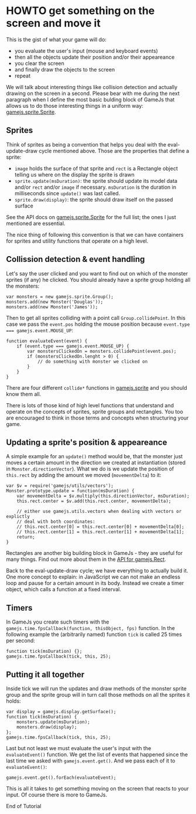 HOWTO get something on the screen and move it
==============================================

This is the gist of what your game will do:

  * you evaluate the user's input (mouse and keyboard events)
  * then all the objects update their position and/or their appeareance
  * you clear the screen
  * and finally draw the objects to the screen
  * repeat

We will talk about interesting things like collision detection and actually drawing on the screen in a second. Please bear with me during the next paragraph when I define the most basic bulding block of GameJs that allows us to do those interesting things in a uniform way: [gamejs.sprite.Sprite](http://docs.gamejs.org/gamejs/sprite/#Sprite).

Sprites
----------

Think of sprites as being a convention that helps you deal with the eval-update-draw cycle mentioned above. Those are the properties that define a sprite:

  * `image` holds the surface of that sprite and `rect` is a Rectangle object telling us where on the display the sprite is drawn
  * `sprite.update(msDuration)`: the sprite should update its model data and/or `rect` and/or `image` if necessary. `msDuration` is the duration in milliseconds since `update()` was last called.
  * `sprite.draw(display)`: the sprite should draw itself on the passed surface

See the API docs on [gamejs.sprite.Sprite]([gamejs.sprite.Sprite](http://docs.gamejs.org/gamejs/sprite/#Sprite)) for the full list; the ones I just mentioned are essential.

The nice thing of following this convention is that we can have containers for sprites and utility functions that operate on a high level.

Collission detection & event handling
--------------------------------------

Let's say the user clicked and you want to find out on which of the monster sprites (if any) he clicked. You should already have a sprite group holding all the monsters:

    var monsters = new gamejs.sprite.Group();
    monsters.add(new Monster('Douglas'));
    monsters.add(new Monster('James'));

Then to get all sprites colliding with a point call `Group.collidePoint`. In this case we pass the `event.pos` holding the mouse position because `event.type === gamejs.event.MOUSE_UP`:

    function evaluateEvent(event) {
        if (event.type === gamejs.event.MOUSE_UP) {
            var monstersClickedOn = monsters.collidePoint(event.pos);
            if (monstersClickedOn.lenght > 0) {
                // do something with monster we clicked on
            }
        }
    }

There are four different `collide*` functions in [gamejs.sprite](http://docs.gamejs.org/gamejs/sprite/) and you should know them all.

There is lots of those kind of high level functions that understand and operate on the concepts of sprites, sprite groups and rectangles. You too are encouraged to think in those terms and concepts when structuring your game.

Updating a sprite's position & appeareance
---------------------------------------------

A simple example for an `update()` method would be, that the monster just moves a certain amount in the direction we created at instantiation (stored in `Monster.directionVector`). What we do is we update the position of `this.rect` by adding the amount we moved (`movementDelta`) to it:

    var $v = require('gamejs/utils/vectors');
    Monster.prototype.update = function(msDuration) {
        var movementDelta = $v.multiply(this.directionVector, msDuration);
        this.rect.center = $v.add(this.rect.center, movementDelta);

        // either use gamejs.utils.vectors when dealing with vectors or explictly
        // deal with both coordinates:
        // this.rect.center[0] = this.rect.center[0] + movementDelta[0];
        // this.rect.center[1] = this.rect.center[1] + movementDelta[1];
        return;
    }

Rectangles are another big building block in GameJs - they are useful for many things. Find out more about them in the [API for gamejs.Rect](http://gamejs.org/api/gamejs/#Rect).

Back to the eval-update-draw cycle; we have everything to actually build it. One more concept to explain: in JavaScript we can not make an endless loop and pause for a certain amount in its body. Instead we create a timer object, which calls a function at a fixed interval.

Timers
---------

In GameJs you create such timers with the `gamejs.time.fpsCallback(function, thisObject, fps)` function. In the following example the (arbitrarily named) function `tick` is called 25 times per second:

    function tick(msDuration) {};
    gamejs.time.fpsCallback(tick, this, 25);

Putting it all together
--------------------------

Inside tick we will run the updates and draw methods of the monster sprite group and the sprite group will in turn call those methods on all the sprites it holds:

    var display = gamejs.display.getSurface();
    function tick(msDuration) {
        monsters.update(msDuration);
        monsters.draw(display);
    };
    gamejs.time.fpsCallback(tick, this, 25);

Last but not least we must evaluate the user's input with the `evaluateEvent()` function. We get the list of events that happened since the last time we asked with `gamejs.event.get()`. And we pass each of it to `evaluateEvent()`:

    gamejs.event.get().forEach(evaluateEvent);

This is all it takes to get something moving on the screen that reacts to your input. Of course there is more to GameJs.

End of Tutorial
